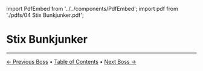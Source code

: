 import PdfEmbed from '../../components/PdfEmbed';
import pdf from './pdfs/04 Stix Bunkjunker.pdf';


# Stix Bunkjunker
---

[← Previous Boss](./rik) • [Table of Contents](./) • [Next Boss →](./sprocketmonger)

<PdfEmbed src={pdf} />

